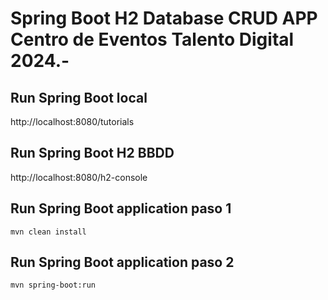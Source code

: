 # Spring Boot H2 Database CRUD APP Centro de Eventos Talento Digital 2024.-

## Run Spring Boot local

http://localhost:8080/tutorials

## Run Spring Boot H2 BBDD

http://localhost:8080/h2-console

## Run Spring Boot application paso 1
```
mvn clean install
```
## Run Spring Boot application paso 2
```
mvn spring-boot:run
```
